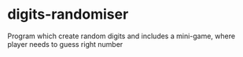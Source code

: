 # digits-randomiser
Program which create random digits and includes a mini-game, where player needs to guess right number
